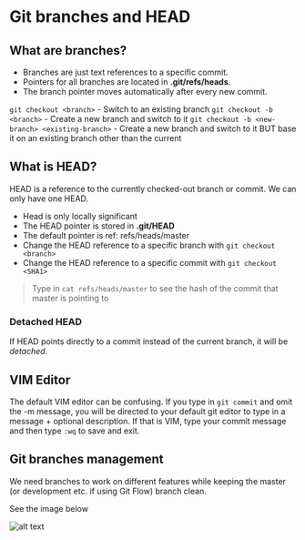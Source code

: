 # Git branches and HEAD

## What are branches?
* Branches are just text references to a specific commit.  
* Pointers for all branches are located in **.git/refs/heads**.  
* The branch pointer moves automatically after every new commit.  

`git checkout <branch>` - Switch to an existing branch
`git checkout -b <branch>` - Create a new branch and switch to it
`git checkout -b <new-branch> <existing-branch>` - Create a new branch and switch to it BUT base it on an existing branch other than the current

## What is HEAD?
HEAD is a reference to the currently checked-out branch or commit. We can only have one HEAD.  
* Head is only locally significant
* The HEAD pointer is stored in **.git/HEAD**
* The default pointer is ref: refs/heads/master
* Change the HEAD reference to a specific branch with `git checkout <branch>`
* Change the HEAD reference to a specific commit with `git checkout <SHA1>`

> Type in `cat refs/heads/master` to see the hash of the commit that master is pointing to

### Detached HEAD
If HEAD points directly to a commit instead of the current branch, it will be *detached*.

## VIM Editor
The default VIM editor can be confusing. If you type in `git commit` and omit the -m message, you will be directed to your default git editor to type in a message + optional description. If that is VIM, type your commit message and then type `:wq` to save and exit.

## Git branches management
We need branches to work on different features while keeping the master (or development etc. if using Git Flow) branch clean.

See the image below

![alt text](https://github.com/jacobhal/git-course/tree/master/06_git_branches_and_head/Branches.png "branches example")